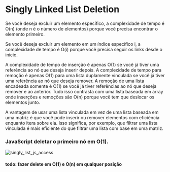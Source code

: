 # Singly Linked List Deletion

Se você deseja excluir um elemento específico, a complexidade de tempo é O(n) (onde n é o número de elementos) porque você precisa encontrar o elemento primeiro.

Se você deseja excluir um elemento em um índice específico i, a complexidade de tempo é O(i) porque você precisa seguir os links desde o início.

A complexidade de tempo de inserção é apenas O(1) se você já tiver uma referência ao nó que deseja inserir depois. A complexidade de tempo para remoção é apenas O(1) para uma lista duplamente vinculada se você já tiver uma referência ao nó que deseja remover. A remoção de uma lista encadeada somente é O(1) se você já tiver referências ao nó que deseja remover e ao anterior. Tudo isso contrasta com uma lista baseada em array onde inserções e remoções são O(n) porque você tem que deslocar os elementos junto.

A vantagem de usar uma lista vinculada em vez de uma lista baseada em uma matriz é que você pode inserir ou remover elementos com eficiência enquanto itera sobre ela. Isso significa, por exemplo, que filtrar uma lista vinculada é mais eficiente do que filtrar uma lista com base em uma matriz.

### JavaScript deletar o primeiro nó em O(1).

![singly_list_js_access](http://localhost:3000/img/singly_list_js_insert.PNG)

#### todo: fazer delete em O(1) e O(n) em qualquer posição

